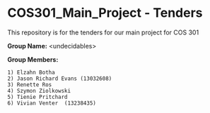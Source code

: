 # COS301_Main_Project - Tenders

This repository is for the tenders for our main project for COS 301

**Group Name:** \<undecidables\>

**Group Members:**  

```
1) Elzahn Botha  
2) Jason Richard Evans (13032608)
3) Renette Ros 	
4) Szymon Ziolkowski   
5) Tienie Pritchard  
6) Vivian Venter  (13238435)
```
